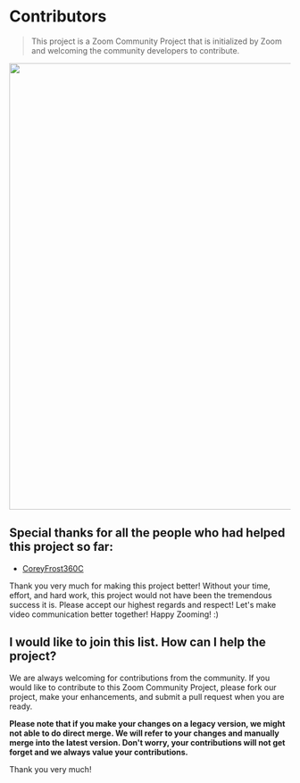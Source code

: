 
# Contributors

> This project is a Zoom Community Project that is initialized by Zoom and welcoming the community developers to contribute.

<div align="center">
<img src="https://s3-us-west-1.amazonaws.com/sdk.zoom.us/Thankyou-Dev.png" width="800px" style="margin:auto;"/>
</div>

## Special thanks for all the people who had helped this project so far:


* [CoreyFrost360C](https://github.com/CoreyFrost360C)

Thank you very much for making this project better! Without your time, effort, and hard work, this project would not have been the tremendous success it is. Please accept our highest regards and respect! Let's make video communication better together! Happy Zooming! :)

## I would like to join this list. How can I help the project?

We are always welcoming for contributions from the community. If you would like to contribute to this Zoom Community Project, please fork our project, make your enhancements, and submit a pull request when you are ready.

**Please note that if you make your changes on a legacy version, we might not able to do direct merge. We will refer to your changes and manually merge into the latest version. Don't worry, your contributions will not get forget and we always value your contributions.**

Thank you very much!
